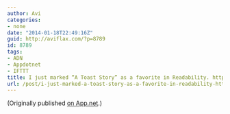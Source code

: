 ```yaml
---
author: Avi
categories:
- none
date: "2014-01-18T22:49:16Z"
guid: http://aviflax.com/?p=8789
id: 8789
tags:
- ADN
- Appdotnet
- IFTTT
title: I just marked “A Toast Story” as a favorite in Readability. http://www.readability.com/articles/qzplsvfe
url: /post/i-just-marked-a-toast-story-as-a-favorite-in-readability-httpwww-readability-comarticlesqzplsvfe/
---
```

(Originally published [on App.net](http://alpha.app.net/aviflax/post/20180243).)
